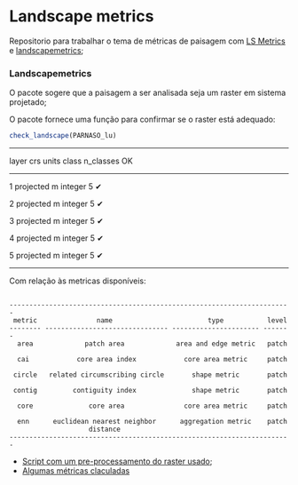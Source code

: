 # Landscape metrics

Repositorio para trabalhar o tema de métricas de paisagem com [LS Metrics]() e [landscapemetrics]();



### Landscapemetrics
O pacote sogere que a paisagem a ser analisada seja um raster em sistema projetado;

O pacote fornece uma função para confirmar se o raster está adequado:  
```r
check_landscape(PARNASO_lu)
```

------------------------------------------------------
 layer      crs      units    class    n_classes   OK 
------- ----------- ------- --------- ----------- ----
   1     projected     m     integer       5       ✔  

   2     projected     m     integer       5       ✔  

   3     projected     m     integer       5       ✔  

   4     projected     m     integer       5       ✔  

   5     projected     m     integer       5       ✔  

------------------------------------------------------  

Com relação às metricas disponíveis:  

```  

-----------------------------------------------------------------------
 metric               name                        type           level 
-------- ------------------------------- ---------------------- -------
  area             patch area             area and edge metric   patch 

  cai            core area index            core area metric     patch 

 circle   related circumscribing circle       shape metric       patch 

 contig         contiguity index              shape metric       patch 

  core              core area               core area metric     patch 

  enn      euclidean nearest neighbor      aggregation metric    patch 
                    distance                                           
-----------------------------------------------------------------------
```  

* [Script com um pre-processamento do raster usado](https://gitlab.com/geocastbrasil/landscapemetrics/blob/master/LandScapeMetrics_Preprocessamento.R);
* [Algumas métricas claculadas](https://gitlab.com/geocastbrasil/landscapemetrics/blob/master/LandScapeMetrics.R)
